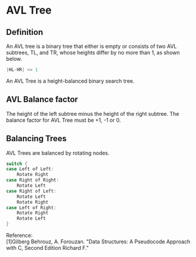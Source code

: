 # AVL Tree

## Definition
An AVL tree is a binary tree that
either is empty or consists of two AVL subtrees, TL, and TR, whose heights differ by no more than 1, as shown below.
```go
|HL-HR| <= 1
```
An AVL Tree is a height-balanced binary search tree.

## AVL Balance factor
The height of the left subtree minus the height of the right subtree.
The balance factor for AVL Tree must be +1, -1 or 0.

## Balancing Trees
AVL Trees are balanced by rotating nodes.<br/>
```go
switch {
case Left of Left:
	Rotate Right
case Right of Right:
	Rotate Left
case Right of Left:
	Rotate Left
	Rotate Right
case Left of Right:
	Rotate Right
	Rotate Left
}
```


Reference:<br/>
[1]Gilberg Behrouz, A. Forouzan. "Data Structures: A Pseudocode Approach with C, Second Edition Richard F."